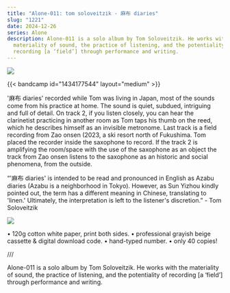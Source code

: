 ```yaml
---
title: "Alone-011: tom soloveitzik - 麻布 diaries"
slug: "1221"
date: 2024-12-26
series: Alone
description: Alone-011 is a solo album by Tom Soloveitzik. He works with the
  materiality of sound, the practice of listening, and the potentiality of
  recording [a ‘field’] through performance and writing.
---
```

![](/images/uploads/tom-soloveitzik_1.jpg)

{{< bandcamp id="1434177544" layout="medium" >}}

'麻布 diaries' recorded while Tom was living in Japan, most of the sounds come from his practice at home. The sound is quiet, subdued, intriguing and full of detail. On track 2, if you listen closely, you can hear the clarinetist practicing in another room as Tom taps his thumb on the reed, which he describes himself as an invisible metronome. Last track is a field recording from Zao onsen (2023, a ski resort north of Fukushima. Tom placed the recorder inside the saxophone to record. If the track 2 is amplifying the room/space with the use of the saxophone as an object the track from Zao onsen listens to the saxophone as an historic and social phenomena, from the outside.

“'麻布 diaries' is intended to be read and pronounced in English as Azabu diaries (Azabu is a neighborhood in Tokyo). However, as Sun Yizhou kindly pointed out, the term has a different meaning in Chinese, translating to 'linen.' Ultimately, the interpretation is left to the listener's discretion.” - Tom Soloveitzik

![](/images/uploads/0038160769_10.jpg)

• 120g cotton white paper, print both sides.
• professional grayish beige cassette & digital download code.
• hand-typed number.
• only 40 copies!

///

Alone-011 is a solo album by Tom Soloveitzik. He works with the materiality of sound, the practice of listening, and the potentiality of recording \[a ‘field’] through performance and writing.
